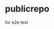 # publicrepo
for e2e test


































































































































































































































































































































































































































































































































































































































































































































